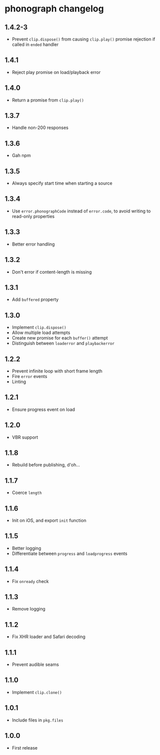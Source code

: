 # phonograph changelog

## 1.4.2-3

* Prevent `clip.dispose()` from causing `clip.play()` promise rejection if called in `ended` handler

## 1.4.1

* Reject play promise on load/playback error

## 1.4.0

* Return a promise from `clip.play()`

## 1.3.7

* Handle non-200 responses

## 1.3.6

* Gah npm

## 1.3.5

* Always specify start time when starting a source

## 1.3.4

* Use `error.phonographCode` instead of `error.code`, to avoid writing to read-only properties

## 1.3.3

* Better error handling

## 1.3.2

* Don't error if content-length is missing

## 1.3.1

* Add `buffered` property

## 1.3.0

* Implement `clip.dispose()`
* Allow multiple load attempts
* Create new promise for each `buffer()` attempt
* Distinguish between `loaderror` and `playbackerror`

## 1.2.2

* Prevent infinite loop with short frame length
* Fire `error` events
* Linting

## 1.2.1

* Ensure progress event on load

## 1.2.0

* VBR support

## 1.1.8

* Rebuild before publishing, d'oh...

## 1.1.7

* Coerce `length`

## 1.1.6

* Init on iOS, and export `init` function

## 1.1.5

* Better logging
* Differentiate between `progress` and `loadprogress` events

## 1.1.4

* Fix `onready` check

## 1.1.3

* Remove logging

## 1.1.2

* Fix XHR loader and Safari decoding

## 1.1.1

* Prevent audible seams

## 1.1.0

* Implement `clip.clone()`

## 1.0.1

* Include files in `pkg.files`

## 1.0.0

* First release
